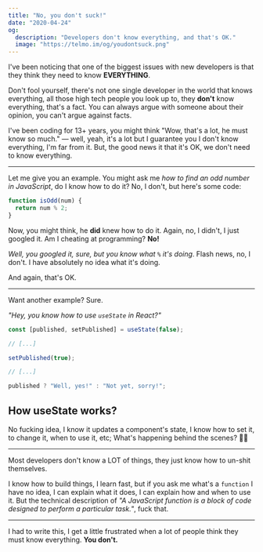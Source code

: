```yaml
---
title: "No, you don't suck!"
date: "2020-04-24"
og:
  description: "Developers don't know everything, and that's OK."
  image: "https://telmo.im/og/youdontsuck.png"
---
```


I've been noticing that one of the biggest issues with new developers is that they think they need to know **EVERYTHING**.

Don't fool yourself, there's not one single developer in the world that knows everything, all those high tech people you look up to, they **don't** know everything, that's a fact. You can always argue with someone about their opinion, you can't argue against facts.

I've been coding for 13+ years, you might think "Wow, that's a lot, he must know so much." — well, yeah, it's a lot but I guarantee you I don't know everything, I'm far from it. But, the good news it that it's OK, we don't need to know everything.

---

Let me give you an example. You might ask me _how to find an odd number in JavaScript_, do I know how to do it? No, I don't, but here's some code:

```js
function isOdd(num) {
  return num % 2;
}
```

Now, you might think, he **did** knew how to do it. Again, no, I didn't, I just googled it. Am I cheating at programming? **No!**

_Well, you googled it, sure, but you know what `%` it's doing_. Flash news, no, I don't. I have absolutely no idea what it's doing.

And again, that's OK.

---

Want another example? Sure.

_"Hey, you know how to use `useState` in React?"_

```js
const [published, setPublished] = useState(false);

// [...]

setPublished(true);

// [...]

published ? "Well, yes!" : "Not yet, sorry!";
```

## How useState works?

No fucking idea, I know it updates a component's state, I know how to set it, to change it, when to use it, etc; What's happening behind the scenes? 🤷‍♂️

---

Most developers don't know a LOT of things, they just know how to un-shit themselves.

I know how to build things, I learn fast, but if you ask me what's a `function` I have no idea, I can explain what it does, I can explain how and when to use it. But the technical description of _"A JavaScript function is a block of code designed to perform a particular task."_, fuck that.

---

I had to write this, I get a little frustrated when a lot of people think they must know everything. **You don't.**
